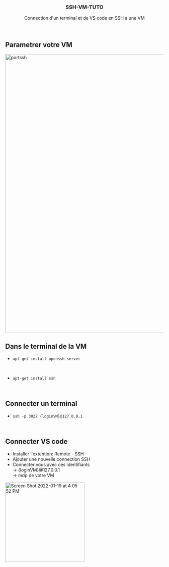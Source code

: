 <div id="top"></div>

<div align="center">
  <h3 align="center">SSH-VM-TUTO</h3>

  <p align="center">
    Connection d'un terminal et de VS code en SSH a une VM
    <br />    <br />    <br />
  </p>
</div>

## Parametrer votre VM
<img width="883" alt="portssh" src="https://user-images.githubusercontent.com/46847941/150156747-ccfd58ab-b8d9-45ab-af08-ed90ac329026.png">


## Dans le terminal de la VM    <br />
* 
  ```
  apt-get install openssh-server
<br />

* 
  ```
  apt-get install ssh
<br />

## Connecter un terminal    <br />
* 
  ```
  ssh -p 3022 {loginVM}@127.0.0.1
<br />

## Connecter VS code    <br />
* Installer l'extention: Remote - SSH    <br />
* Ajouter une nouvelle connection SSH    <br />
* Connecter vous avec ces identifiants    <br />
-> {loginVM}@127.0.0.1    <br />
-> mdp de votre VM    <br />
<img width="252" alt="Screen Shot 2022-01-19 at 4 05 52 PM" src="https://user-images.githubusercontent.com/46847941/150157638-11b84507-16a9-43c2-aa1c-4a641d10ed30.png">
